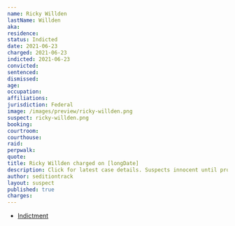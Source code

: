 ```yaml
---
name: Ricky Willden
lastName: Willden
aka:
residence:
status: Indicted
date: 2021-06-23
charged: 2021-06-23
indicted: 2021-06-23
convicted:
sentenced:
dismissed:
age:
occupation:
affiliations:
jurisdiction: Federal
image: /images/preview/ricky-willden.png
suspect: ricky-willden.png
booking:
courtroom:
courthouse:
raid:
perpwalk:
quote:
title: Ricky Willden charged on [longDate]
description: Click for latest case details. Suspects innocent until proven guilty.
author: seditiontrack
layout: suspect
published: true
charges:
---
```


- [Indictment](https://www.justice.gov/usao-dc/case-multi-defendant/file/1407976/download)
